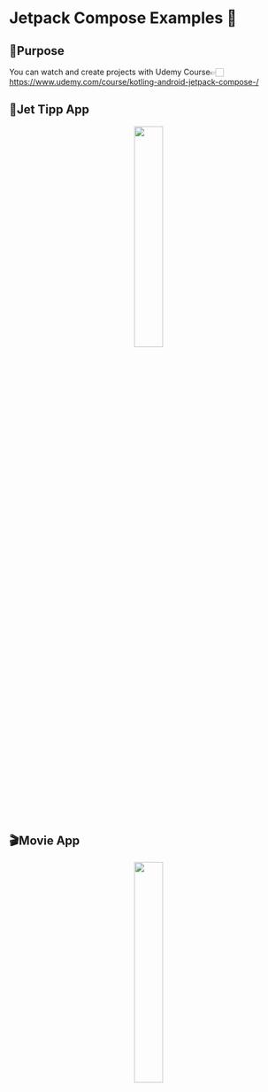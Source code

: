 # Jetpack Compose Examples 🚀

## 🥳Purpose

You can watch and create projects with Udemy Course👉🏻 https://www.udemy.com/course/kotling-android-jetpack-compose-/

## 🎉Jet Tipp App

<p align="center">
<img src="https://github.com/seymafirat/jetpack-compose-examples/blob/main/JetTipApp.gif" width="32%"/>
</p>

## 🎬Movie App

<p align="center">
<img src="https://github.com/seymafirat/jetpack-compose-examples/blob/main/MovieApp.gif" width="32%"/>
</p>
